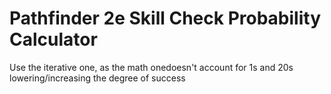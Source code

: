 # Pathfinder 2e Skill Check Probability Calculator

Use the iterative one, as the math onedoesn't account for 1s and 20s lowering/increasing the degree of success